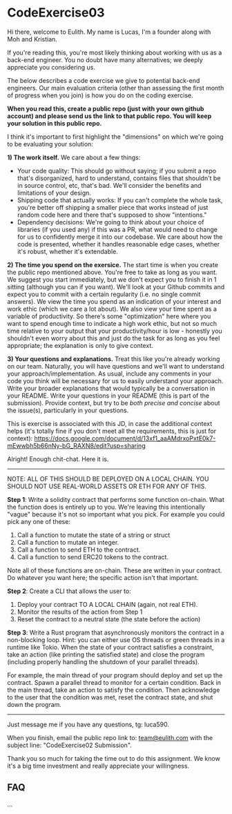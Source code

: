 # CodeExercise03

Hi there, welcome to Eulith. My name is Lucas, I'm a founder along with Moh and Kristian.

If you're reading this, you're most likely thinking about working with us as a back-end engineer. 
You no doubt have many alternatives; we deeply appreciate you considering us. 

The below describes a code exercise we give to potential back-end engineers. 
Our main evaluation criteria (other than assessing the first month of progress when you join) 
is how you do on the coding exercise. 

**When you read this, create a public repo (just with your own github account) and please send us the link to that public repo. You will keep your solution in this public repo.**

I think it's important to first highlight the "dimensions" on which we're going to be evaluating your solution:

**1) The work itself.**
We care about a few things:

- Your code quality: This should go without saying; if you submit a repo that's disorganized, hard to understand,
  contains files that shouldn't be in source control, etc, that's bad. We'll consider the benefits and
  limitations of your design.
- Shipping code that actually works: If you can't complete the whole task, you're better off shipping
  a smaller piece that works instead of just random code here and there that's supposed to show "intentions."
- Dependency decisions: We're going to think about your choice of libraries (if you used any)
  if this was a PR, what would need to change for us to confidently merge it into our codebase.
  We care about how the code is presented, whether it handles reasonable edge cases, whether
  it's robust, whether it's extendable.

**2) The time you spend on the exersice.**
The start time is when you create the public repo mentioned above. You're free to take as long as you want. We suggest 
you start immediately, but we don't expect you to finish it in 1 sitting (although you can if you want). 
We'll look at your Github commits and expect you to commit with a certain regularity (i.e. no single 
commit answers). We view the time you spend as an indication of your interest and work ethic 
(which we care a lot about). We also view your time spent as a variable of productivity. 
So there's some "optimization" here where you want to spend enough time to indicate a high work ethic, 
but not so much time relative to your output that your productivity/hour is low - honestly you 
shouldn't even worry about this and just do the task for as long as you feel appropriate; 
the explanation is only to give context.

**3) Your questions and explanations.**
Treat this like you're already working on our team. Naturally, you will have questions 
and we'll want to understand your approach/implementation. As usual, include any comments in your code
you think will be necessary for us to easily understand your approach. 
Write your broader explanations that would typically be a conversation 
in your README. Write your questions in your README (this is part of the submission). 
Provide context, but try to be _both precise and concise_ about the issue(s), 
particularly in your questions.

This is exercise is associated with this JD, in case the additional context helps 
(it's totally fine if you don't meet all the requirements, this is just for context): 
https://docs.google.com/document/d/13xf1_aaAMdrxoPxtE0k7-mEwwbh5b66nNy-bG_RAXN8/edit?usp=sharing 


Alright! Enough chit-chat. Here it is.

---

NOTE: ALL OF THIS SHOULD BE DEPLOYED ON A LOCAL CHAIN. YOU SHOULD NOT USE REAL-WORLD ASSETS OR ETH FOR ANY OF THIS.

**Step 1**: Write a solidity contract that performs some function on-chain. What the function does is entirely up to you. We're leaving this intentionally "vague" because it's not so important what you pick. For example you could pick any one of these: 

1. Call a function to mutate the state of a string or struct
2. Call a function to mutate an integer. 
3. Call a function to send ETH to the contract.
4. Call a function to send ERC20 tokens to the contract.

Note all of these functions are on-chain. These are written in your contract. Do whatever you want here; the specific action isn't that important.

**Step 2**: Create a CLI that allows the user to:

1. Deploy your contract TO A LOCAL CHAIN (again, not real ETH). 
2. Monitor the results of the action from Step 1
3. Reset the contract to a neutral state (the state before the action)

**Step 3**: Write a Rust program that asynchronously monitors the contract in a non-blocking loop. Hint: you can either use OS threads or green threads
in a runtime like Tokio. When the state of your contract satisfies a constraint, take an action (like printing the satisfied state) and close the program
(including properly handling the shutdown of your parallel threads).

For example, the main thread of your program should deploy and set up the contract. Spawn a parallel thread to monitor for a certain condition.
Back in the main thread, take an action to satisfy the condition. Then acknowledge to the user that the condition was met, reset the 
contract state, and shut down the program.

---

Just message me if you have any questions, tg: luca590.

When you finish, email the public repo link to: team@eulith.com 
with the subject line: "CodeExercise02 Submission".

Thank you so much for taking the time out to do this assignment. 
We know it's a big time investment and really appreciate your willingness.


## FAQ
...
